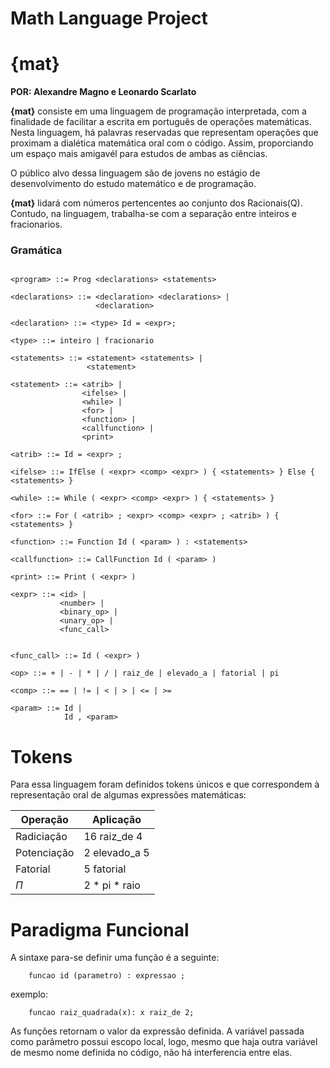 # Math Language Project

# **{mat}**

**POR: Alexandre Magno e Leonardo Scarlato**


**{mat}** consiste em uma linguagem de programação interpretada, com a finalidade de facilitar a escrita em português de operações matemáticas. Nesta linguagem, há palavras reservadas que representam operações que proximam a dialética matemática oral com o código. Assim, proporciando um espaço mais amigavél para estudos de ambas as ciências.

O público alvo dessa linguagem são de jovens no estágio de desenvolvimento do estudo matemático e de programação.

**{mat}** lidará com números pertencentes ao conjunto dos Racionais(Q). Contudo, na linguagem, trabalha-se com a separação entre inteiros e fracionarios.

### Gramática

```

<program> ::= Prog <declarations> <statements>

<declarations> ::= <declaration> <declarations> |
                   <declaration>

<declaration> ::= <type> Id = <expr>;

<type> ::= inteiro | fracionario

<statements> ::= <statement> <statements> |
                 <statement>

<statement> ::= <atrib> |
                <ifelse> |
                <while> |
                <for> |
                <function> |
                <callfunction> |
                <print>

<atrib> ::= Id = <expr> ;

<ifelse> ::= IfElse ( <expr> <comp> <expr> ) { <statements> } Else { <statements> }

<while> ::= While ( <expr> <comp> <expr> ) { <statements> }

<for> ::= For ( <atrib> ; <expr> <comp> <expr> ; <atrib> ) { <statements> }

<function> ::= Function Id ( <param> ) : <statements> 

<callfunction> ::= CallFunction Id ( <param> )

<print> ::= Print ( <expr> )

<expr> ::= <id> |
           <number> |
           <binary_op> |
           <unary_op> |
           <func_call>


<func_call> ::= Id ( <expr> )

<op> ::= + | - | * | / | raiz_de | elevado_a | fatorial | pi

<comp> ::= == | != | < | > | <= | >=

<param> ::= Id |
            Id , <param>

```

# Tokens

Para essa linguagem foram definidos tokens únicos e que correspondem à representação oral de algumas expressões matemáticas:

| Operação | Aplicação |
| ----- | --------- |
| Radiciação | 16 raiz_de 4 |
| Potenciação | 2 elevado_a 5 |
| Fatorial | 5 fatorial |
| $\Pi$ | 2 * pi * raio |


# Paradigma Funcional

A sintaxe para-se definir uma função é a seguinte:

        funcao id (parametro) : expressao ;

exemplo:

        funcao raiz_quadrada(x): x raiz_de 2;

As funções retornam o valor da expressão definida. A variável passada como parâmetro possui escopo local, logo, mesmo que haja outra variável de mesmo nome definida no código, não há interferencia entre elas.

